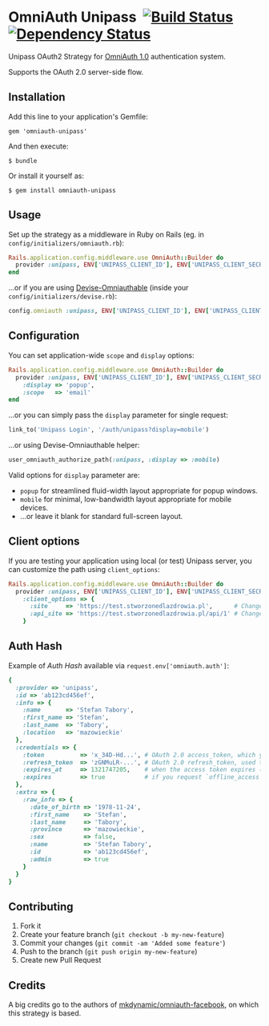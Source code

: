 # OmniAuth Unipass &nbsp;[![Build Status](https://secure.travis-ci.org/connectmedica/omniauth-unipass.png)][travis]&nbsp;[![Dependency Status](https://gemnasium.com/connectmedica/omniauth-unipass.png?travis)][gemnasium]

Unipass OAuth2 Strategy for [OmniAuth 1.0](https://github.com/intridea/omniauth) authentication system.

Supports the OAuth 2.0 server-side flow.

[travis]: http://travis-ci.org/connectmedica/omniauth-unipass
[gemnasium]: https://gemnasium.com/connectmedica/omniauth-unipass

## Installation

Add this line to your application's Gemfile:

    gem 'omniauth-unipass'

And then execute:

    $ bundle

Or install it yourself as:

    $ gem install omniauth-unipass

## Usage

Set up the strategy as a middleware in Ruby on Rails (eg. in `config/initializers/omniauth.rb`):

```ruby
Rails.application.config.middleware.use OmniAuth::Builder do
  provider :unipass, ENV['UNIPASS_CLIENT_ID'], ENV['UNIPASS_CLIENT_SECRET']
end
```

...or if you are using [Devise-Omniauthable](https://github.com/plataformatec/devise/wiki/OmniAuth:-Overview) (inside your `config/initializers/devise.rb`):

```ruby
config.omniauth :unipass, ENV['UNIPASS_CLIENT_ID'], ENV['UNIPASS_CLIENT_SECRET']
```

## Configuration

You can set application-wide `scope` and `display` options:

```ruby
Rails.application.config.middleware.use OmniAuth::Builder do
  provider :unipass, ENV['UNIPASS_CLIENT_ID'], ENV['UNIPASS_CLIENT_SECRET'],
    :display => 'popup',
    :scope   => 'email'
end
```

...or you can simply pass the `display` parameter for single request:

```ruby
link_to('Unipass Login', '/auth/unipass?display=mobile')
```

...or using Devise-Omniauthable helper:

```ruby
user_omniauth_authorize_path(:unipass, :display => :mobile)
```

Valid options for `display` parameter are:

* `popup` for streamlined fluid-width layout appropriate for popup windows.
* `mobile` for minimal, low-bandwidth layout appropriate for mobile devices.
* ...or leave it blank for standard full-screen layout.

## Client options

If you are testing your application using local (or test) Unipass server, you can customize the path using `client_options`:

```ruby
Rails.application.config.middleware.use OmniAuth::Builder do
  provider :unipass, ENV['UNIPASS_CLIENT_ID'], ENV['UNIPASS_CLIENT_SECRET'],
    :client_options => {
      :site     => 'https://test.stworzonedlazdrowia.pl',      # Change it to your local Unipass server
      :api_site => 'https://test.stworzonedlazdrowia.pl/api/1' # Change it to your local Unipass API server
    }
```

## Auth Hash

Example of *Auth Hash* available via `request.env['omniauth.auth']`:

```ruby
{
  :provider => 'unipass',
  :id => 'ab123cd456ef',
  :info => {
    :name       => 'Stefan Tabory',
    :first_name => 'Stefan',
    :last_name  => 'Tabory',
    :location   => 'mazowieckie'
  },
  :credentials => {
    :token          => 'x_34D-Hd...', # OAuth 2.0 access_token, which you can store in session for later use in API client
    :refresh_token  => 'zGNMuLR-...', # OAuth 2.0 refresh_token, used to generate new access_tokens
    :expires_at     => 1321747205,    # when the access token expires (if it expires)
    :expires        => true           # if you request `offline_access` this will be false
  },
  :extra => {
    :raw_info => {
      :date_of_birth => '1978-11-24',
      :first_name    => 'Stefan',
      :last_name     => 'Tabory',
      :province      => 'mazowieckie',
      :sex           => false,
      :name          => 'Stefan Tabory',
      :id            => 'ab123cd456ef',
      :admin         => true
    }
  }
}
```

## Contributing

1. Fork it
2. Create your feature branch (`git checkout -b my-new-feature`)
3. Commit your changes (`git commit -am 'Added some feature'`)
4. Push to the branch (`git push origin my-new-feature`)
5. Create new Pull Request

## Credits

A big credits go to the authors of [mkdynamic/omniauth-facebook](https://github.com/mkdynamic/omniauth-facebook), on which this strategy is based.
